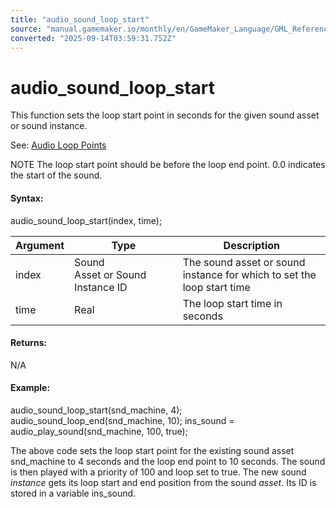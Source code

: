 ```yaml
---
title: "audio_sound_loop_start"
source: "manual.gamemaker.io/monthly/en/GameMaker_Language/GML_Reference/Asset_Management/Audio/Audio_Loop_Points/audio_sound_loop_start.htm"
converted: "2025-09-14T03:59:31.752Z"
---
```


# audio\_sound\_loop\_start

This function sets the loop start point in seconds for the given sound asset or sound instance.

See: [Audio Loop Points](Audio_Loop_Points.md)

NOTE The loop start point should be before the loop end point. 0.0 indicates the start of the sound.

#### Syntax:

audio\_sound\_loop\_start(index, time);

| Argument | Type | Description |
| --- | --- | --- |
| index | Sound Asset or Sound Instance ID | The sound asset or sound instance for which to set the loop start time |
| time | Real | The loop start time in seconds |

#### Returns:

N/A

#### Example:

audio\_sound\_loop\_start(snd\_machine, 4);
audio\_sound\_loop\_end(snd\_machine, 10);
ins\_sound = audio\_play\_sound(snd\_machine, 100, true);

The above code sets the loop start point for the existing sound asset snd\_machine to 4 seconds and the loop end point to 10 seconds. The sound is then played with a priority of 100 and loop set to true. The new sound _instance_ gets its loop start and end position from the sound _asset_. Its ID is stored in a variable ins\_sound.